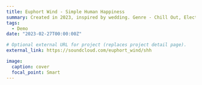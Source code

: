 ```yaml
---
title: Euphort Wind - Simple Human Happiness
summary: Created in 2023, inspired by wedding. Genre - Chill Out, Electronic. 
tags:
  - Demo
date: "2023-02-27T00:00:00Z"

# Optional external URL for project (replaces project detail page).
external_link: https://soundcloud.com/euphort_wind/shh

image:
  caption: cover
  focal_point: Smart
---
```

